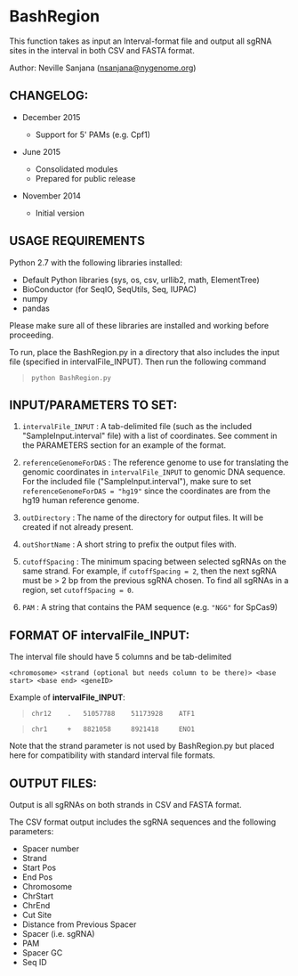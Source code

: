 # BashRegion
This function takes as input an Interval-format file and output all sgRNA
sites in the interval in both CSV and FASTA format.

Author: Neville Sanjana (nsanjana@nygenome.org)

CHANGELOG:
--------------------
* December 2015
	- Support for 5' PAMs (e.g. Cpf1)
	
* June 2015
	- Consolidated modules
	- Prepared for public release


* November 2014
	- Initial version
	
USAGE REQUIREMENTS
---------------------
Python 2.7 with the following libraries installed:
* Default Python libraries (sys, os, csv, urllib2, math, ElementTree)
* BioConductor (for SeqIO, SeqUtils, Seq, IUPAC)
* numpy
* pandas

Please make sure all of these libraries are installed and working before proceeding.

To run, place the BashRegion.py in a directory that also includes the input file 
(specified in intervalFile_INPUT). Then run the following command
> ``python BashRegion.py``





INPUT/PARAMETERS TO SET:
-------------------------
1) ``intervalFile_INPUT`` : A tab-delimited file (such as the included "SampleInput.interval" file) with a list of 
coordinates. See comment in the PARAMETERS section for an example of the format.

2) ``referenceGenomeForDAS`` : The reference genome to use for translating the genomic coordinates in ``intervalFile_INPUT``
to genomic DNA sequence. For the included file ("SampleInput.interval"), make sure to 
set ``referenceGenomeForDAS = "hg19"`` since the coordinates are from the hg19 human
reference genome.

3) ``outDirectory`` : The name of the directory for output files. It will be created if not already present.

4) ``outShortName`` : A short string to prefix the output files with.

5) ``cutoffSpacing`` : The minimum spacing between selected sgRNAs on the same strand. For example, if 
``cutoffSpacing = 2``, then the next sgRNA must be > 2 bp from the previous sgRNA chosen. To
find all sgRNAs in a region, set ``cutoffSpacing = 0``.

6) ``PAM`` : A string that contains the PAM sequence (e.g. ``"NGG"`` for SpCas9)


FORMAT OF **intervalFile_INPUT**:
-------------------------
The interval file should have 5 columns and be tab-delimited

``<chromosome> <strand (optional but needs column to be there)> <base start> <base end> <geneID>``

Example of **intervalFile_INPUT**:
>``chr12	.	51057788	51173928	ATF1``

>``chr1		+	8821058		8921418		ENO1``

Note that the strand parameter is not used by BashRegion.py but placed here for compatibility with standard interval file formats.



OUTPUT FILES:
-------------------------
Output is all sgRNAs on both strands in CSV and FASTA format. 

The CSV format output includes the sgRNA sequences and the following parameters:
* Spacer number
* Strand
* Start Pos
* End Pos
* Chromosome
* ChrStart
* ChrEnd
* Cut Site
* Distance from Previous Spacer
* Spacer (i.e. sgRNA)
* PAM
* Spacer GC
* Seq ID


